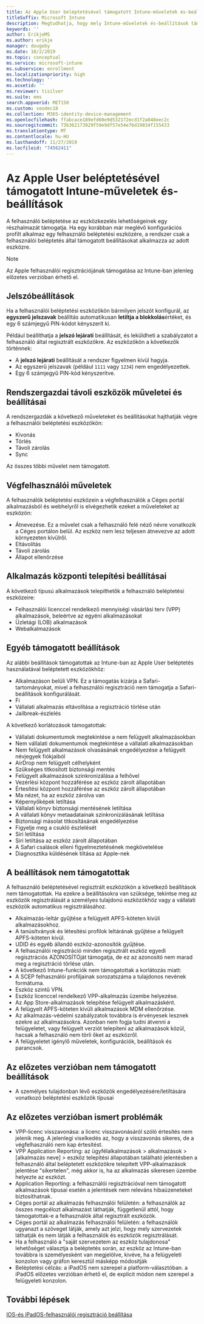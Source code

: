 ```yaml
---
title: Az Apple User beléptetésével támogatott Intune-műveletek és-beállítások
titleSuffix: Microsoft Intune
description: Megtudhatja, hogy mely Intune-műveletek és-beállítások támogatottak az Apple User beléptetéssel
keywords: ''
author: ErikjeMS
ms.author: erikje
manager: dougeby
ms.date: 10/2/2019
ms.topic: conceptual
ms.service: microsoft-intune
ms.subservice: enrollment
ms.localizationpriority: high
ms.technology: ''
ms.assetid: ''
ms.reviewer: tisilver
ms.suite: ems
search.appverid: MET150
ms.custom: seodec18
ms.collection: M365-identity-device-management
ms.openlocfilehash: ffabcace189efd60e9d532172ecd1f2a048eec2c
ms.sourcegitcommit: 73b362173929f59e9df57e54e76d19834f155433
ms.translationtype: MT
ms.contentlocale: hu-HU
ms.lasthandoff: 11/27/2019
ms.locfileid: "74562411"
---
```

# <a name="intune-actions-and-options-supported-with-apple-user-enrollment"></a>Az Apple User beléptetésével támogatott Intune-műveletek és-beállítások

A felhasználó beléptetése az eszközkezelés lehetőségeinek egy részhalmazát támogatja. Ha egy korábban már meglévő konfigurációs profilt alkalmaz egy felhasználó beléptetési eszközére, a rendszer csak a felhasználói beléptetés által támogatott beállításokat alkalmazza az adott eszközre.

> [!NOTE]
> Az Apple felhasználói regisztrációjának támogatása az Intune-ban jelenleg előzetes verzióban érhető el.

## <a name="password-settings"></a>Jelszóbeállítások

Ha a felhasználói beléptetési eszközökön bármilyen jelszót konfigurál, az **egyszerű jelszavak** beállítás automatikusan **letiltja a blokkolás**értéket, és egy 6 számjegyű PIN-kódot kényszerít ki.

Például beállíthatja a **jelszó lejárati** beállítását, és leküldheti a szabályzatot a felhasználó által regisztrált eszközökre. Az eszközökön a következők történnek:
- A **jelszó lejárati** beállítását a rendszer figyelmen kívül hagyja.
- Az egyszerű jelszavak (például `1111` vagy `1234`) nem engedélyezettek.
- Egy 6 számjegyű PIN-kód kényszerítve.

## <a name="administrator-remote-device-actions-and-options"></a>Rendszergazdai távoli eszközök műveletei és beállításai
A rendszergazdák a következő műveleteket és beállításokat hajthatják végre a felhasználói beléptetési eszközökön:
- Kivonás
- Törlés
- Távoli zárolás
- Sync

Az összes többi művelet nem támogatott.

## <a name="end-user-actions"></a>Végfelhasználói műveletek
A felhasználók beléptetési eszközein a végfelhasználók a Céges portál alkalmazásból és webhelyről is elvégezhetik ezeket a műveleteket az eszközön:
- Átnevezése. Ez a művelet csak a felhasználó felé néző névre vonatkozik a Céges portálon belül. Az eszköz nem lesz teljesen átnevezve az adott környezeten kívülről.
- Eltávolítás
- Távoli zárolás
- Állapot ellenõrzése

## <a name="app-deployment-options"></a>Alkalmazás központi telepítési beállításai
A következő típusú alkalmazások telepíthetők a felhasználó beléptetési eszközeire:
- Felhasználói licenccel rendelkező mennyiségi vásárlási terv (VPP) alkalmazások, beleértve az egyéni alkalmazásokat
- Üzletági (LOB) alkalmazások
- Webalkalmazások

## <a name="other-supported-options"></a>Egyéb támogatott beállítások

Az alábbi beállítások támogatottak az Intune-ban az Apple User beléptetés használatával beléptetett eszközökhöz:
- Alkalmazáson belüli VPN. Ez a támogatás kizárja a Safari-tartományokat, mivel a felhasználói regisztráció nem támogatja a Safari-beállítások konfigurálását.
- Fi 
- Vállalati alkalmazás eltávolítása a regisztráció törlése után
- Jailbreak-észlelés

A következő korlátozások támogatottak:
- Vállalati dokumentumok megtekintése a nem felügyelt alkalmazásokban
- Nem vállalati dokumentumok megtekintése a vállalati alkalmazásokban
- Nem felügyelt alkalmazások olvasásának engedélyezése a felügyelt névjegyek fiókjaiból
- AirDrop nem felügyelt célhelyként
- Szükséges titkosított biztonsági mentés
- Felügyelt alkalmazások szinkronizálása a felhővel
- Vezérlési központ hozzáférése az eszköz zárolt állapotában
- Értesítési központ hozzáférése az eszköz zárolt állapotában
- Ma nézet, ha az eszköz zárolva van
- Képernyőképek letiltása
- Vállalati könyv biztonsági mentésének letiltása
- A vállalati könyv metaadatainak szinkronizálásának letiltása
- Biztonsági másolat titkosításának engedélyezése
- Figyelje meg a csukló észlelését
- Siri letiltása
- Siri letiltása az eszköz zárolt állapotában
- A Safari csalások elleni figyelmeztetésének megkövetelése
- Diagnosztika küldésének tiltása az Apple-nek


## <a name="options-not-supported"></a>A beállítások nem támogatottak
A felhasználó beléptetésével regisztrált eszközökön a következő beállítások nem támogatottak. Ha ezekre a beállításokra van szüksége, tekintse meg az eszközök regisztrálását a személyes tulajdonú eszközökhöz vagy a vállalati eszközök automatikus regisztrálásához.
- Alkalmazás-leltár gyűjtése a felügyelt APFS-köteten kívüli alkalmazásokhoz.
- A tanúsítványok és létesítési profilok leltárának gyűjtése a felügyelt APFS-köteten kívül.
- UDID és egyéb állandó eszköz-azonosítók gyűjtése.
- A felhasználói regisztráció minden regisztrált eszköz egyedi regisztrációs AZONOSÍTÓját támogatja, de ez az azonosító nem marad meg a regisztráció törlése után.
- A következő Intune-funkciók nem támogatottak a korlátozás miatt:
- A SCEP felhasználói profiljainak sorozatszáma a tulajdonos nevének formátuma.
- Eszköz szintű VPN.
- Eszköz licenccel rendelkező VPP-alkalmazás üzembe helyezése.
- Az App Store-alkalmazások telepítése felügyelt alkalmazásként.
- A felügyelt APFS-köteten kívüli alkalmazások MDM ellenőrzése.
- Az alkalmazás-védelmi szabályzatok továbbra is érvényesek lesznek ezekre az alkalmazásokra. Azonban nem fogja tudni átvenni a felügyeletet, vagy felügyelt verziót telepíteni az alkalmazások közül, hacsak a felhasználó nem törli őket az eszközről.
- A felügyeletet igénylő műveletek, konfigurációk, beállítások és parancsok. 

## <a name="options-not-supported-in-preview"></a>Az előzetes verzióban nem támogatott beállítások
- A személyes tulajdonban lévő eszközök engedélyezésére/letiltására vonatkozó beléptetési eszközök típusai 

## <a name="known-issues-in-preview"></a>Az előzetes verzióban ismert problémák
- VPP-licenc visszavonása: a licenc visszavonásáról szóló értesítés nem jelenik meg. A jelenlegi viselkedés az, hogy a visszavonás sikeres, de a végfelhasználó nem kap értesítést. 
- VPP Application Reporting: az ügyfélalkalmazások > alkalmazások > [alkalmazás neve] > eszköz telepítési állapotában található jelentésben a felhasználó által beléptetett eszközökre telepített VPP-alkalmazások jelentése "sikertelen", még akkor is, ha az alkalmazás sikeresen üzembe helyezte az eszközt. 
- Application Reporting: a felhasználói regisztrációval nem támogatott alkalmazások típusai esetén a jelentések nem releváns hibaüzeneteket biztosíthatnak. 
- Céges portál az alkalmazás felhasználói felületén: a felhasználók az összes megcélozt alkalmazást láthatják, függetlenül attól, hogy támogatottak-e a felhasználók által regisztrált eszközök. 
- Céges portál az alkalmazás felhasználói felületén: a felhasználók ugyanazt a szöveget látják, amely azt jelzi, hogy mely szervezetek láthatják és nem látják a felhasználók és eszközök regisztrálását.
- Ha a felhasználó a "saját szervezetem az eszköz tulajdonosa" lehetőséget választja a beléptetés során, az eszköz az Intune-ban továbbra is személyesként van megjelölve, kivéve, ha a felügyeleti konzolon vagy gráfon keresztül másképp módosítják 
- Beléptetési célzás: a iPadOS nem szerepel a platform-választóban. a iPadOS előzetes verzióban érhető el, de explicit módon nem szerepel a felügyeleti konzolon. 


## <a name="next-steps"></a>További lépések

[IOS-és iPadOS-felhasználói regisztráció beállítása](ios-user-enrollment.md)
